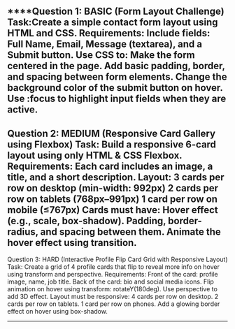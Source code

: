 ****Question 1: BASIC (Form Layout Challenge)
Task:Create a simple contact form layout using HTML and CSS.
Requirements:
Include fields: Full Name, Email, Message (textarea), and a Submit button.
Use CSS to:
Make the form centered in the page.
Add basic padding, border, and spacing between form elements.
Change the background color of the submit button on hover.
Use :focus to highlight input fields when they are active.
--------------------------------------------------------------------------------------------------------
Question 2: MEDIUM (Responsive Card Gallery using Flexbox)
Task: Build a responsive 6-card layout using only HTML & CSS Flexbox.
Requirements:
Each card includes an image, a title, and a short description.
Layout:
3 cards per row on desktop (min-width: 992px)
2 cards per row on tablets (768px–991px)
1 card per row on mobile (≤767px)
Cards must have:
Hover effect (e.g., scale, box-shadow).
Padding, border-radius, and spacing between them.
Animate the hover effect using transition.
----------------------------------------------------------------------------------------------------------------------------------------
Question 3: HARD (Interactive Profile Flip Card Grid with Responsive Layout)
Task: Create a grid of 4 profile cards that flip to reveal more info on hover using transform and perspective.
Requirements:
Front of the card: profile image, name, job title.
Back of the card: bio and social media icons.
Flip animation on hover using transform: rotateY(180deg).
Use perspective to add 3D effect.
Layout must be responsive:
4 cards per row on desktop.
2 cards per row on tablets.
1 card per row on phones.
Add a glowing border effect on hover using box-shadow.
****
